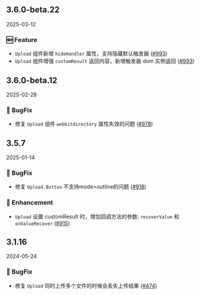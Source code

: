 ## 3.6.0-beta.22
2025-03-12

### 🆕 Feature

- `Upload` 组件新增 `hideHandler` 属性，支持隐藏默认触发器 ([#993](https://github.com/sheinsight/shineout-next/pull/993))
- `Upload` 组件增强 `customResult` 返回内容，新增触发器 dom 实例返回 ([#993](https://github.com/sheinsight/shineout-next/pull/993))

## 3.6.0-beta.12
2025-02-28

### 🐞 BugFix

- 修复 `Upload` 组件 `webkitdirectory` 属性失效的问题 ([#978](https://github.com/sheinsight/shineout-next/pull/978))

## 3.5.7
2025-01-14

### 🐞 BugFix

- 修复 `Upload.Button` 不支持mode=outline的问题 ([#918](https://github.com/sheinsight/shineout-next/pull/918))

### 💎 Enhancement

- `Upload` 设置 customResult 时，增加回调方法的参数: `recoverValue` 和 `onValueRecover` ([#915](https://github.com/sheinsight/shineout-next/pull/915))


## 3.1.16
2024-05-24

### 🐞 BugFix

- 修复 `Upload` 同时上传多个文件的时候会丢失上传结果 ([#474](https://github.com/sheinsight/shineout-next/pull/474))
